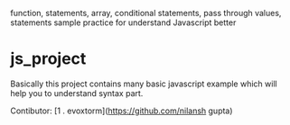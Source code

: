 function, statements, array, conditional statements, pass through values, statements 
sample practice for understand Javascript better
# js_project

Basically this project contains many basic javascript example which will help you to understand syntax part.

Contibutor:
[1 . evoxtorm](https://github.com/nilansh gupta)
